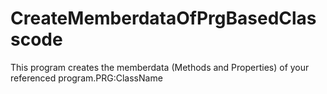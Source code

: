 # CreateMemberdataOfPrgBasedClasscode
This program creates the memberdata (Methods and Properties) of your referenced program.PRG:ClassName
